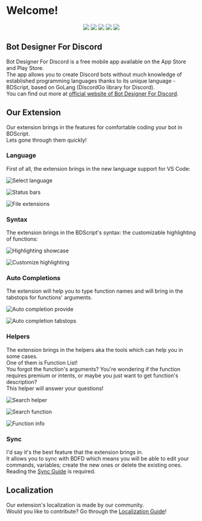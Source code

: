 # Welcome!

<div align="center">

[![](https://img.shields.io/visual-studio-marketplace/v/NightNutSky.bdfd-bds?style=for-the-badge&logo=visualstudiocode)](https://marketplace.visualstudio.com/items?itemName=NightNutSky.bdfd-bds) [![](https://img.shields.io/visual-studio-marketplace/azure-devops/installs/total/NightNutSky.bdfd-bds?style=for-the-badge&logo=visualstudiocode)](https://marketplace.visualstudio.com/items?itemName=NightNutSky.bdfd-bds) [![](https://img.shields.io/visual-studio-marketplace/r/NightNutSky.bdfd-bds?style=for-the-badge&logo=visualstudiocode)](https://marketplace.visualstudio.com/items?itemName=NightNutSky.bdfd-bds) [![](https://img.shields.io/github/stars/NightNutSky/bdfd-bds?style=for-the-badge&logo=github)](https://github.com/NightNutSky/bdfd-bds) [![](https://img.shields.io/discord/1044327411115884676?label=Discord&logo=discord&style=for-the-badge)](https://discord.gg/wKADUUfcpj)

</div>

## Bot Designer For Discord
Bot Designer For Discord is a free mobile app available on the App Store and Play Store.\
The app allows you to create Discord bots without much knowledge of established programming languages thanks to its unique language - BDScript, based on GoLang (DiscordGo library for Discord).\
You can find out more at [official website of Bot Designer For Discord](https://discordbotdesigner.com).

## Our Extension
Our extension brings in the features for comfortable coding your bot in BDScript.\
Lets gone through them quickly!

### Language
First of all, the extension brings in the new language support for VS Code:

![Select language](https://user-images.githubusercontent.com/70456337/222982729-379ed7f0-e95f-46d9-bf6c-29f18edaffa0.png)

![Status bars](https://user-images.githubusercontent.com/70456337/222982754-d5d8ac3a-d2a2-4527-9558-d2e85e2ad12a.png)

![File extensions](https://user-images.githubusercontent.com/70456337/222982822-1cddc248-377f-4fea-b6a1-3b3f31630b39.png)

### Syntax
The extension brings in the BDScript's syntax: the customizable highlighting of functions:

![Highlighting showcase](https://user-images.githubusercontent.com/70456337/222983024-3a847823-a5a8-4776-ba98-f26c1998a3f8.png)

![Customize highlighting](https://user-images.githubusercontent.com/70456337/222983069-2aa4e301-c3e3-4ee7-ab62-de28c8138065.png)

### Auto Completions
The extension will help you to type function names and will bring in the tabstops for functions' arguments.

![Auto completion provide](https://user-images.githubusercontent.com/70456337/222983179-4f778da1-fac5-4a9d-9762-adef203fed83.png)

![Auto completion tabstops](https://user-images.githubusercontent.com/70456337/222983258-c6ba06b5-85f7-44a1-a74d-c03784e6c475.png)

### Helpers
The extension brings in the helpers aka the tools which can help you in some cases.\
One of them is Function List!\
You forgot the function's arguments? You're wondering if the function requires premium or intents, or maybe you just want to get function's description?\
This helper will answer your questions!

![Search helper](https://user-images.githubusercontent.com/70456337/222983299-eb518868-e457-4baa-8d3b-390f84819e24.png)

![Search function](https://user-images.githubusercontent.com/70456337/222983322-6cae97ef-5df9-4534-9b78-159844c257eb.png)

![Function info](https://user-images.githubusercontent.com/70456337/222983349-3158c75f-6e77-4da7-8a78-21080712a945.png)

### Sync
I'd say it's the best feature that the extension brings in.\
It allows you to sync with BDFD which means you will be able to edit your commands, variables; create the new ones or delete the existing ones.\
Reading the [Sync Guide](./Sync%20Resources/SYNC.md) is required.

## Localization
Our extension's localization is made by our community.\
Would you like to contribute? Go through the [Localization Guide](./Localization%20Resources/LOCALIZATION.md)! 
